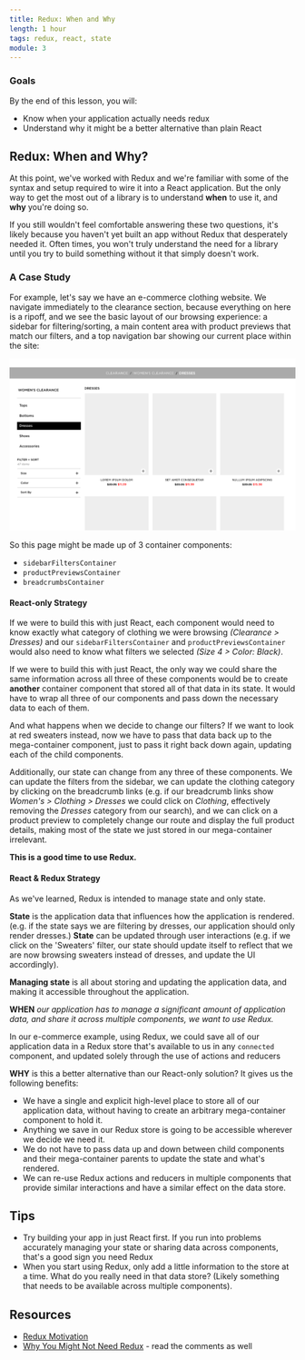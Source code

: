 ```yaml
---
title: Redux: When and Why
length: 1 hour
tags: redux, react, state
module: 3
---
```


### Goals

By the end of this lesson, you will:

* Know when your application actually needs redux
* Understand why it might be a better alternative than plain React

## Redux: When and Why?

At this point, we've worked with Redux and we're familiar with some of the syntax and setup required to wire it into a React application. But the only way to get the most out of a library is to understand **when** to use it, and **why** you're doing so.

If you still wouldn't feel comfortable answering these two questions, it's likely because you haven't yet built an app without Redux that desperately needed it. Often times, you won't truly understand the need for a library until you try to build something without it that simply doesn't work.

### A Case Study
For example, let's say we have an e-commerce clothing website. We navigate immediately to the clearance section, because everything on here is a ripoff, and we see the basic layout of our browsing experience: a sidebar for filtering/sorting, a main content area with product previews that match our filters, and a top navigation bar showing our current place within the site:

![ecommerce][ecommerce-site]

So this page might be made up of 3 container components:

* `sidebarFiltersContainer`
* `productPreviewsContainer`
* `breadcrumbsContainer`

#### React-only Strategy
If we were to build this with just React, each component would need to know exactly what category of clothing we were browsing *(Clearance > Dresses)* and our `sidebarFiltersContainer` and `productPreviewsContainer` would also need to know what filters we selected *(Size 4 > Color: Black)*.

If we were to build this with just React, the only way we could share the same information across all three of these components would be to create **another** container component that stored all of that data in its state. It would have to wrap all three of our components and pass down the necessary data to each of them.

And what happens when we decide to change our filters? If we want to look at red sweaters instead, now we have to pass that data back up to the mega-container component, just to pass it right back down again, updating each of the child components.

Additionally, our state can change from any three of these components. We can update the filters from the sidebar, we can update the clothing category by clicking on the breadcrumb links (e.g. if our breadcrumb links show *Women's > Clothing > Dresses* we could click on *Clothing*, effectively removing the *Dresses* category from our search), and we can click on a product preview to completely change our route and display the full product details, making most of the state we just stored in our mega-container irrelevant.

**This is a good time to use Redux.**

[ecommerce-site]: /assets/images/lessons/redux-when-why/e-commerce.png

#### React & Redux Strategy
As we've learned, Redux is intended to manage state and only state.

**State** is the application data that influences how the application is rendered. (e.g. if the state says we are filtering by dresses, our application should only render dresses.) **State** can be updated through user interactions (e.g. if we click on the 'Sweaters' filter, our state should update itself to reflect that we are now browsing sweaters instead of dresses, and update the UI accordingly).

**Managing state** is all about storing and updating the application data, and making it accessible throughout the application.

**WHEN** *our application has to manage a significant amount of application data, and share it across multiple components, we want to use Redux.*

In our e-commerce example, using Redux, we could save all of our application data in a Redux store that's available to us in any `connected` component, and updated solely through the use of actions and reducers

**WHY** is this a better alternative than our React-only solution? It gives us the following benefits:

* We have a single and explicit high-level place to store all of our application data, without having to create an arbitrary mega-container component to hold it.
* Anything we save in our Redux store is going to be accessible wherever we decide we need it.
* We do not have to pass data up and down between child components and their mega-container parents to update the state and what's rendered.
* We can re-use Redux actions and reducers in multiple components that provide similar interactions and have a similar effect on the data store.


## Tips
* Try building your app in just React first. If you run into problems accurately managing your state or sharing data across components, that's a good sign you need Redux
* When you start using Redux, only add a little information to the store at a time. What do you really need in that data store? (Likely something that needs to be available across multiple components).

## Resources
* [Redux Motivation](http://redux.js.org/docs/introduction/Motivation.html)
* [Why You Might Not Need Redux](https://medium.com/@dan_abramov/you-might-not-need-redux-be46360cf367#.19nfi6djh) - read the comments as well
